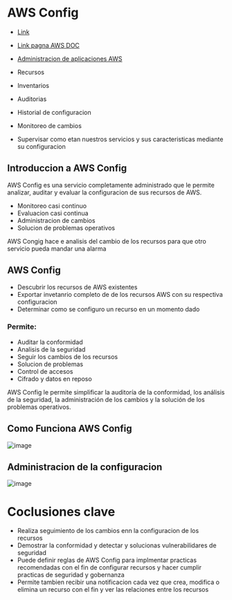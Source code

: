 # AWS Config
- [Link](https://awsrestart.vitalsource.com/reader/books/AWSCONFIG310ES/pageid/0)
- [Link pagna AWS DOC](https://docs.aws.amazon.com/es_es/config/latest/developerguide/config-concepts.html#aws-config-rules)
- [Administracion de aplicaciones AWS](https://docs.aws.amazon.com/es_es/config/latest/developerguide/config-concepts.html#aws-config-rules)

- Recursos 
- Inventarios
- Auditorias
- Historial de configuracion
- Monitoreo de cambios 

- Supervisar como etan nuestros servicios y sus caracteristicas mediante su configuracion 

## Introduccion a AWS Config
AWS Config es una servicio completamente administrado que le permite analizar, auditar y evaluar la configuracion de sus recursos de AWS.

- Monitoreo casi continuo 
- Evaluacion casi continua
- Administracion de cambios 
- Solucion de problemas operativos

AWS Congig hace e analisis del cambio de los recursos para que otro servicio pueda mandar una alarma 


## AWS Config 
- Descubrir los recursos de AWS existentes 
- Exportar invetanrio completo de de los recursos AWS con su respectiva configuracion
- Determinar como se configuro un recurso en un momento dado

### Permite:
- Auditar la conformidad
- Analisis de la seguridad
- Seguir los cambios de los recursos
- Solucion de problemas
- Control de accesos
- Cifrado y datos en reposo

AWS Config le permite simplificar la auditoría de la conformidad, los análisis de la seguridad, la administración de los cambios y la solución de los problemas operativos.

## Como Funciona AWS Config

![image](https://user-images.githubusercontent.com/42829215/167659533-a9e1019d-a422-49aa-9e72-4e4936d32491.png)


## Administracion de la configuracion 

![image](https://user-images.githubusercontent.com/42829215/167659949-8c2ee2d7-1510-474f-b273-054087611a1e.png)


# Coclusiones clave

- Realiza seguimiento de los cambios enn la configuracion de los recursos
- Demostrar la conformidad y detectar y solucionas vulnerabilidares de seguridad
- Puede definir reglas de AWS Config para implmentar practicas recomendadas con el fin de configurar recursos y hacer cumplir practicas de seguridad y gobernanza
- Permite tambien recibir una notificacion cada vez que crea, modifica o elimina un recurso con el fin y ver las relaciones entre los recursos
